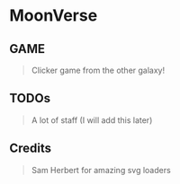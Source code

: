 # MoonVerse

## GAME

> Clicker game from the other galaxy!

## TODOs

> A lot of staff (I will add this later)

## Credits
> Sam Herbert for amazing svg loaders
